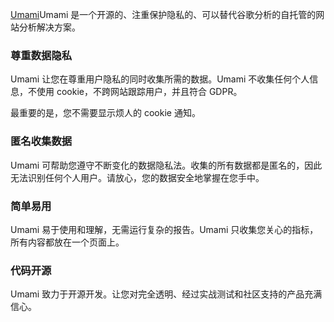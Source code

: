 [Umami](https://umami.is/)Umami 是一个开源的、注重保护隐私的、可以替代谷歌分析的自托管的网站分析解决方案。

### 尊重数据隐私

Umami 让您在尊重用户隐私的同时收集所需的数据。Umami 不收集任何个人信息，不使用 cookie，不跨网站跟踪用户，并且符合 GDPR。

最重要的是，您不需要显示烦人的 cookie 通知。

### 匿名收集数据

Umami 可帮助您遵守不断变化的数据隐私法。收集的所有数据都是匿名的，因此无法识别任何个人用户。请放心，您的数据安全地掌握在您手中。

### 简单易用

Umami 易于使用和理解，无需运行复杂的报告。Umami 只收集您关心的指标，所有内容都放在一个页面上。

### 代码开源

Umami 致力于开源开发。让您对完全透明、经过实战测试和社区支持的产品充满信心。
